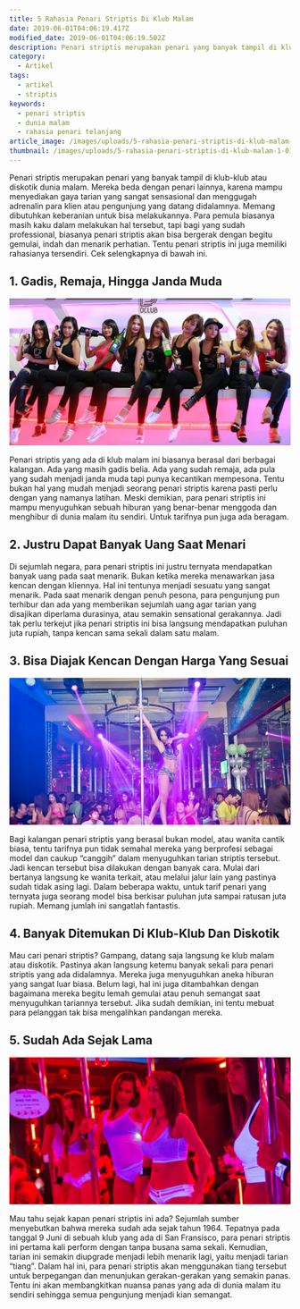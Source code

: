 ```yaml
---
title: 5 Rahasia Penari Striptis Di Klub Malam
date: 2019-06-01T04:06:19.417Z
modified_date: 2019-06-01T04:06:19.502Z
description: Penari striptis merupakan penari yang banyak tampil di klub-klub atau diskotik dunia malam. Mereka beda dengan penari lainnya,
category:
  - Artikel
tags:
  - artikel
  - striptis
keywords:
  - penari striptis
  - dunia malam
  - rahasia penari telanjang
article_image: /images/uploads/5-rahasia-penari-striptis-di-klub-malam-3.jpg
thumbnail: /images/uploads/5-rahasia-penari-striptis-di-klub-malam-1-017.jpg
---
```

Penari striptis merupakan penari yang banyak tampil di klub-klub atau diskotik dunia malam. Mereka beda dengan penari lainnya, karena mampu menyediakan gaya tarian yang sangat sensasional dan menggugah adrenalin para klien atau pengunjung yang datang didalamnya. Memang dibutuhkan keberanian untuk bisa melakukannya. Para pemula biasanya masih kaku dalam melakukan hal tersebut, tapi bagi yang sudah professional, biasanya penari striptis akan bisa bergerak dengan begitu gemulai, indah dan menarik perhatian. Tentu penari striptis ini juga memiliki rahasianya tersendiri. Cek selengkapnya di bawah ini.



## 1. Gadis, Remaja, Hingga Janda Muda

![5 Rahasia Penari Striptis Di Klub Malam](/images/uploads/5-rahasia-penari-striptis-di-klub-malam-3.jpg)

Penari striptis yang ada di klub malam ini biasanya berasal dari berbagai kalangan. Ada yang masih gadis belia. Ada yang sudah remaja, ada pula yang sudah menjadi janda muda tapi punya kecantikan mempesona. Tentu bukan hal yang mudah menjadi seorang penari striptis karena pasti perlu dengan yang namanya latihan. Meski demikian, para penari striptis ini mampu menyuguhkan sebuah hiburan yang benar-benar menggoda dan menghibur di dunia malam itu sendiri. Untuk tarifnya pun juga ada beragam.



## 2. Justru Dapat Banyak Uang Saat Menari

Di sejumlah negara, para penari striptis ini justru ternyata mendapatkan banyak uang pada saat menarik. Bukan ketika mereka menawarkan jasa kencan dengan kliennya. Hal ini tentunya menjadi sesuatu yang sangat menarik. Pada saat menarik dengan penuh pesona, para pengunjung pun terhibur dan ada yang memberikan sejumlah uang agar tarian yang disajikan diperlama durasinya, atau semakin sensational gerakannya. Jadi tak perlu terkejut jika penari striptis ini bisa langsung mendapatkan puluhan juta rupiah, tanpa kencan sama sekali dalam satu malam.



## 3. Bisa Diajak Kencan Dengan Harga Yang Sesuai

![5 Rahasia Penari Striptis Di Klub Malam](/images/uploads/5-rahasia-penari-striptis-di-klub-malam-2.jpg)

Bagi kalangan penari striptis yang berasal bukan model, atau wanita cantik biasa, tentu tarifnya pun tidak semahal mereka yang berprofesi sebagai model dan caukup “canggih” dalam menyuguhkan tarian striptis tersebut. Jadi kencan tersebut bisa dilakukan dengan banyak cara. Mulai dari bertanya langsung ke wanita terkait, atau melalui jalur lain yang pastinya sudah tidak asing lagi. Dalam beberapa waktu, untuk tarif penari yang ternyata juga seorang model bisa berkisar puluhan juta sampai ratusan juta rupiah. Memang jumlah ini sangatlah fantastis.



## 4. Banyak Ditemukan Di Klub-Klub Dan Diskotik

Mau cari penari striptis? Gampang, datang saja langsung ke klub malam atau diskotik. Pastinya akan langsung ketemu banyak sekali para penari striptis yang ada didalamnya. Mereka juga menyuguhkan aneka hiburan yang sangat luar biasa. Belum lagi, hal ini juga ditambahkan dengan bagaimana mereka begitu lemah gemulai atau penuh semangat saat menyuguhkan tariannya tersebut. Jika sudah demikian, ini tentu mebuat para pelanggan tak bisa mengalihkan pandangan mereka.



## 5. Sudah Ada Sejak Lama

![5 Rahasia Penari Striptis Di Klub Malam](/images/uploads/5-rahasia-penari-striptis-di-klub-malam-1.jpg)

Mau tahu sejak kapan penari striptis ini ada? Sejumlah sumber menyebutkan bahwa mereka sudah ada sejak tahun 1964. Tepatnya pada tanggal 9 Juni di sebuah klub yang ada di San Fransisco, para penari striptis ini pertama kali perform dengan tanpa busana sama sekali. Kemudian, tarian ini semakin diupgrade menjadi lebih menarik lagi, yaitu menjadi tarian “tiang”. Dalam hal ini, para penari striptis akan menggunakan tiang tersebut untuk berpegangan dan menunjukan gerakan-gerakan yang semakin panas. Tentu ini akan membangkitkan nuansa panas yang ada di dunia malam itu sendiri sehingga semua pengunjung menjadi kian semangat.
